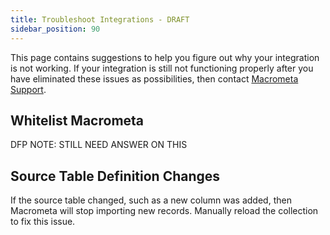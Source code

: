```yaml
---
title: Troubleshoot Integrations - DRAFT
sidebar_position: 90
---
```


This page contains suggestions to help you figure out why your integration is not working. If your integration is still not functioning properly after you have eliminated these issues as possibilities, then contact [Macrometa Support](support@macrometa.com).

## Whitelist Macrometa

DFP NOTE: STILL NEED ANSWER ON THIS

## Source Table Definition Changes

If the source table changed, such as a new column was added, then Macrometa will stop importing new records. Manually reload the collection to fix this issue.
